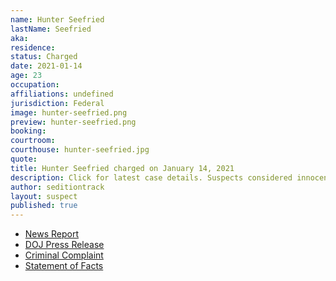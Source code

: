 ```yaml
---
name: Hunter Seefried
lastName: Seefried
aka: 
residence: 
status: Charged
date: 2021-01-14
age: 23
occupation: 
affiliations: undefined
jurisdiction: Federal
image: hunter-seefried.png
preview: hunter-seefried.png
booking: 
courtroom: 
courthouse: hunter-seefried.jpg
quote: 
title: Hunter Seefried charged on January 14, 2021
description: Click for latest case details. Suspects considered innocent until proven guilty.
author: seditiontrack
layout: suspect
published: true
---
```

- [News Report](https://www.delawareonline.com/story/news/2021/01/14/delaware-father-son-arrested-involvement-capitol-riot-kevin-seefried-confederate-flag/4160104001/)
- [DOJ Press Release](https://www.justice.gov/usao-dc/pr/two-delaware-men-charged-federal-court-following-events-united-states-capitol)
- [Criminal Complaint](https://extremism.gwu.edu/sites/g/files/zaxdzs2191/f/Kevin%20and%20Hunter%20Seefried%20Criminal%20Complaint.pdf)
- [Statement of Facts](https://www.justice.gov/usao-dc/press-release/file/1354306/download)
